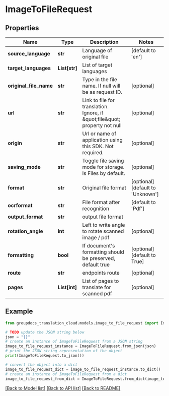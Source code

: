 # ImageToFileRequest


## Properties

Name | Type | Description | Notes
------------ | ------------- | ------------- | -------------
**source_language** | **str** | Language of original file | [default to 'en']
**target_languages** | **List[str]** | List of target languages | 
**original_file_name** | **str** | Type in the file name. If null will be as request ID. | [optional] 
**url** | **str** | Link to file for translation. Ignore, if \&quot;file\&quot; property not null | [optional] 
**origin** | **str** | Url or name of application using this SDK. Not required. | [optional] 
**saving_mode** | **str** | Toggle file saving mode for storage.  Is Files by default. | [optional] 
**format** | **str** | Original file format | [optional] [default to 'Unknown']
**ocrformat** | **str** | File format after recognition | [default to 'Pdf']
**output_format** | **str** | output file format | 
**rotation_angle** | **int** | Left to write angle to rotate scanned image / pdf | [optional] 
**formatting** | **bool** | If document&#39;s formatting should be preserved, default true | [optional] [default to True]
**route** | **str** | endpoints route | [optional] 
**pages** | **List[int]** | List of pages to translate for scanned pdf | [optional] 

## Example

```python
from groupdocs_translation_cloud.models.image_to_file_request import ImageToFileRequest

# TODO update the JSON string below
json = "{}"
# create an instance of ImageToFileRequest from a JSON string
image_to_file_request_instance = ImageToFileRequest.from_json(json)
# print the JSON string representation of the object
print(ImageToFileRequest.to_json())

# convert the object into a dict
image_to_file_request_dict = image_to_file_request_instance.to_dict()
# create an instance of ImageToFileRequest from a dict
image_to_file_request_from_dict = ImageToFileRequest.from_dict(image_to_file_request_dict)
```
[[Back to Model list]](../README.md#documentation-for-models) [[Back to API list]](../README.md#documentation-for-api-endpoints) [[Back to README]](../README.md)


